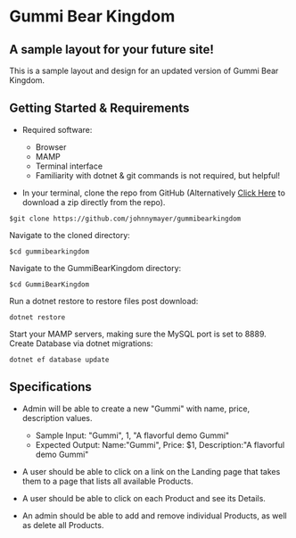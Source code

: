 # Gummi Bear Kingdom
## A sample layout for your future site!

This is a sample layout and design for an updated version of Gummi Bear Kingdom.


## Getting Started & Requirements
* Required software:
	* Browser
	* MAMP
	* Terminal interface
	* Familiarity with dotnet & git commands is not required, but helpful!

* In your terminal, clone the repo from GitHub (Alternatively [Click Here](https://github.com/johnnymayer/gummibearkingdom) to download a zip directly from the repo).

```
$git clone https://github.com/johnnymayer/gummibearkingdom
```

Navigate to the cloned directory:

```
$cd gummibearkingdom
```

Navigate to the GummiBearKingdom directory:

```
$cd GummiBearKingdom
```

Run a dotnet restore to restore files post download:

```
dotnet restore
```

Start your MAMP servers, making sure the MySQL port is set to 8889.
Create Database via dotnet migrations:

```
dotnet ef database update
```
	 
## Specifications
* Admin will be able to create a new "Gummi" with name, price, description values.
    * Sample Input: "Gummi", 1, "A flavorful demo Gummi"
    * Expected Output: Name:"Gummi", Price: $1, Description:"A flavorful demo Gummi"

* A user should be able to click on a link on the Landing page that takes them to a page that lists all available Products.

* A user should be able to click on each Product and see its Details.

* An admin should be able to add and remove individual Products, as well as delete all Products.